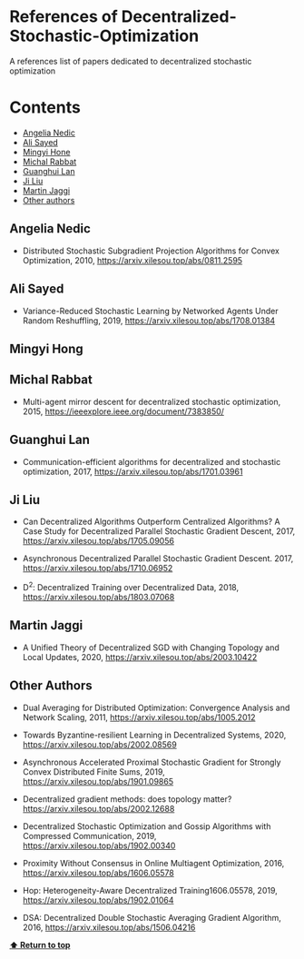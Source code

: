 # References of Decentralized-Stochastic-Optimization 
A references list of papers dedicated to decentralized stochastic optimization

# Contents

 - [Angelia Nedic](#angelia-nedic)
 - [Ali Sayed](#ali-sayed)
 - [Mingyi Hone](#mingyi-hong)
 - [Michal Rabbat](#michal-rabbat)
 - [Guanghui Lan](#guanghui-lan)
 - [Ji Liu](#ji-liu)
 - [Martin Jaggi](#martin-jaggi)
 - [Other authors](#other-authors)

## Angelia Nedic

* Distributed Stochastic Subgradient Projection Algorithms for Convex Optimization, 2010,
https://arxiv.xilesou.top/abs/0811.2595

## Ali Sayed

* Variance-Reduced Stochastic Learning by Networked Agents Under Random Reshuffling, 2019,
https://arxiv.xilesou.top/abs/1708.01384

## Mingyi Hong

## Michal Rabbat

* Multi-agent mirror descent for decentralized stochastic optimization, 2015,
https://ieeexplore.ieee.org/document/7383850/

## Guanghui Lan

* Communication-efficient algorithms for decentralized and stochastic optimization, 2017,
https://arxiv.xilesou.top/abs/1701.03961

## Ji Liu

* Can Decentralized Algorithms Outperform Centralized Algorithms? A Case Study for Decentralized Parallel Stochastic Gradient Descent, 2017,
https://arxiv.xilesou.top/abs/1705.09056

* Asynchronous Decentralized Parallel Stochastic Gradient Descent. 2017,
https://arxiv.xilesou.top/abs/1710.06952

* D<sup>2</sup>: Decentralized Training over Decentralized Data, 2018,
https://arxiv.xilesou.top/abs/1803.07068

## Martin Jaggi

* A Unified Theory of Decentralized SGD with Changing Topology and Local Updates, 2020,
https://arxiv.xilesou.top/abs/2003.10422

## Other Authors

* Dual Averaging for Distributed Optimization: Convergence Analysis and Network Scaling, 2011,
https://arxiv.xilesou.top/abs/1005.2012

* Towards Byzantine-resilient Learning in Decentralized Systems, 2020,
https://arxiv.xilesou.top/abs/2002.08569

* Asynchronous Accelerated Proximal Stochastic Gradient for Strongly Convex Distributed Finite Sums, 2019,
https://arxiv.xilesou.top/abs/1901.09865

* Decentralized gradient methods: does topology matter?
https://arxiv.xilesou.top/abs/2002.12688

* Decentralized Stochastic Optimization and Gossip Algorithms with Compressed Communication, 2019,
https://arxiv.xilesou.top/abs/1902.00340

* Proximity Without Consensus in Online Multiagent Optimization, 2016,
https://arxiv.xilesou.top/abs/1606.05578

* Hop: Heterogeneity-Aware Decentralized Training1606.05578, 2019,
https://arxiv.xilesou.top/abs/1902.01064

* DSA: Decentralized Double Stochastic Averaging Gradient Algorithm, 2016,
https://arxiv.xilesou.top/abs/1506.04216

**[⬆ Return to top](#contents)**
